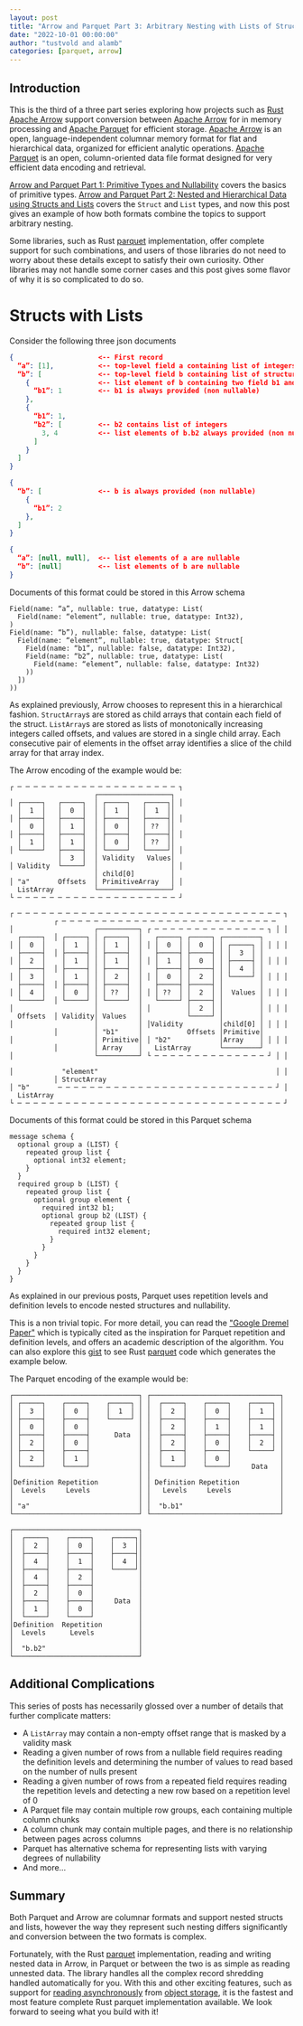 ```yaml
---
layout: post
title: "Arrow and Parquet Part 3: Arbitrary Nesting with Lists of Structs and Structs of Lists"
date: "2022-10-01 00:00:00"
author: "tustvold and alamb"
categories: [parquet, arrow]
---
```

<!--
{% comment %}
Licensed to the Apache Software Foundation (ASF) under one or more
contributor license agreements.  See the NOTICE file distributed with
this work for additional information regarding copyright ownership.
The ASF licenses this file to you under the Apache License, Version 2.0
(the "License"); you may not use this file except in compliance with
the License.  You may obtain a copy of the License at

http://www.apache.org/licenses/LICENSE-2.0

Unless required by applicable law or agreed to in writing, software
distributed under the License is distributed on an "AS IS" BASIS,
WITHOUT WARRANTIES OR CONDITIONS OF ANY KIND, either express or implied.
See the License for the specific language governing permissions and
limitations under the License.
{% endcomment %}
-->

## Introduction

This is the third of a three part series exploring how projects such as [Rust Apache Arrow](https://github.com/apache/arrow-rs) support conversion between [Apache Arrow](https://arrow.apache.org/) for in memory processing and [Apache Parquet](https://parquet.apache.org/) for efficient storage. [Apache Arrow](https://arrow.apache.org/) is an open, language-independent columnar memory format for flat and hierarchical data, organized for efficient analytic operations. [Apache Parquet](https://parquet.apache.org/) is an open, column-oriented data file format designed for very efficient data encoding and retrieval.


[Arrow and Parquet Part 1: Primitive Types and Nullability](https://arrow.apache.org/blog/2022/10/05/arrow-parquet-encoding-part-1/) covers the basics of primitive types.  [Arrow and Parquet Part 2: Nested and Hierarchical Data using Structs and Lists](https://arrow.apache.org/blog/2022/10/08/arrow-parquet-encoding-part-2/) covers the `Struct` and `List` types,  and now this post gives an example of how both formats combine the topics to support arbitrary nesting.

Some libraries, such as Rust [parquet](https://crates.io/crates/parquet) implementation, offer complete support for such combinations, and users of those libraries do not need to worry about these details except to satisfy their own curiosity. Other libraries may not handle some corner cases and this post gives some flavor of why it is so complicated to do so.


# Structs with Lists
Consider the following three json documents

```json
{                     <-- First record
  “a”: [1],           <-- top-level field a containing list of integers
  “b”: [              <-- top-level field b containing list of structures
    {                 <-- list element of b containing two field b1 and b2
      “b1”: 1         <-- b1 is always provided (non nullable)
    },
    {
      “b1”: 1,
      “b2”: [         <-- b2 contains list of integers
        3, 4          <-- list elements of b.b2 always provided (non nullable)
      ]
    }
  ]
}
```

```json
{
  “b”: [              <-- b is always provided (non nullable)
    {
      “b1”: 2
    },
  ]
}
```

```json
{
  “a”: [null, null],  <-- list elements of a are nullable
  “b”: [null]         <-- list elements of b are nullable
}
```

Documents of this format could be stored in this Arrow schema

```text
Field(name: “a”, nullable: true, datatype: List(
  Field(name: “element”, nullable: true, datatype: Int32),
)
Field(name: “b”), nullable: false, datatype: List(
  Field(name: “element”, nullable: true, datatype: Struct[
    Field(name: “b1”, nullable: false, datatype: Int32),
    Field(name: “b2”, nullable: true, datatype: List(
      Field(name: “element”, nullable: false, datatype: Int32)
    ))
  ])
))
```


As explained previously, Arrow chooses to represent this in a hierarchical fashion.  `StructArray`s are stored as child arrays that contain each field of the struct.  `ListArray`s are stored as lists of monotonically increasing integers called offsets, and values are stored in a single child array. Each consecutive pair of elements in the offset array identifies a slice of the child array for that array index.

The Arrow encoding of the example would be:


```text
┌ ─ ─ ─ ─ ─ ─ ─ ─ ─ ─ ─ ─ ─ ─ ─ ─ ─ ─ ─ ─ ┐
                     ┌──────────────────┐
│ ┌─────┐   ┌─────┐  │ ┌─────┐   ┌─────┐│ │
  │  1  │   │  0  │  │ │  1  │   │  1  ││
│ ├─────┤   ├─────┤  │ ├─────┤   ├─────┤│ │
  │  0  │   │  1  │  │ │  0  │   │ ??  ││
│ ├─────┤   ├─────┤  │ ├─────┤   ├─────┤│ │
  │  1  │   │  1  │  │ │  0  │   │ ??  ││
│ └─────┘   ├─────┤  │ └─────┘   └─────┘│ │
            │  3  │  │ Validity   Values│
│ Validity  └─────┘  │                  │ │
                     │ child[0]         │
│ "a"       Offsets  │ PrimitiveArray   │ │
  ListArray          └──────────────────┘
└ ─ ─ ─ ─ ─ ─ ─ ─ ─ ─ ─ ─ ─ ─ ─ ─ ─ ─ ─ ─ ┘

┌ ─ ─ ─ ─ ─ ─ ─ ─ ─ ─ ─ ─ ─ ─ ─ ─ ─ ─ ─ ─ ─ ─ ─ ─ ─ ─ ─ ─ ─ ─ ─ ─ ─ ┐
           ┌ ─ ─ ─ ─ ─ ─ ─ ─ ─ ─ ─ ─ ─ ─ ─ ─ ─ ─ ─ ─ ─ ─ ─ ─ ─ ─ ─
│                    ┌──────────┐ ┌ ─ ─ ─ ─ ─ ─ ─ ─ ─ ─ ─ ─ ─ ─ ┐ │ │
  ┌─────┐  │ ┌─────┐ │ ┌─────┐  │   ┌─────┐ ┌─────┐ ┌─────────┐
│ │  0  │    │  1  │ │ │  1  │  │ │ │  0  │ │  0  │ │ ┌─────┐ │ │ │ │
  ├─────┤  │ ├─────┤ │ ├─────┤  │   ├─────┤ ├─────┤ │ │  3  │ │
│ │  2  │    │  1  │ │ │  1  │  │ │ │  1  │ │  0  │ │ ├─────┤ │ │ │ │
  ├─────┤  │ ├─────┤ │ ├─────┤  │   ├─────┤ ├─────┤ │ │  4  │ │
│ │  3  │    │  1  │ │ │  2  │  │ │ │  0  │ │  2  │ │ └─────┘ │ │ │ │
  ├─────┤  │ ├─────┤ │ ├─────┤  │   ├─────┤ ├─────┤ │         │
│ │  4  │    │  0  │ │ │ ??  │  │ │ │ ??  │ │  2  │ │  Values │ │ │ │
  └─────┘  │ └─────┘ │ └─────┘  │   └─────┘ ├─────┤ │         │
│                    │          │ │         │  2  │ │         │ │ │ │
  Offsets  │ Validity│ Values   │           └─────┘ │         │
│                    │          │ │Validity         │child[0] │ │ │ │
           │         │ "b1"     │           Offsets │Primitive│
│                    │ Primitive│ │ "b2"            │Array    │ │ │ │
           │         │ Array    │   ListArray       └─────────┘
│                    └──────────┘ └ ─ ─ ─ ─ ─ ─ ─ ─ ─ ─ ─ ─ ─ ─ ┘ │ │

│            "element"                                            │ │
           │ StructArray
│ "b"       ─ ─ ─ ─ ─ ─ ─ ─ ─ ─ ─ ─ ─ ─ ─ ─ ─ ─ ─ ─ ─ ─ ─ ─ ─ ─ ─ ┘ │
  ListArray
└ ─ ─ ─ ─ ─ ─ ─ ─ ─ ─ ─ ─ ─ ─ ─ ─ ─ ─ ─ ─ ─ ─ ─ ─ ─ ─ ─ ─ ─ ─ ─ ─ ─ ┘
```

Documents of this format could be stored in this Parquet schema

```text
message schema {
  optional group a (LIST) {
    repeated group list {
      optional int32 element;
    }
  }
  required group b (LIST) {
    repeated group list {
      optional group element {
        required int32 b1;
        optional group b2 (LIST) {
          repeated group list {
            required int32 element;
          }
        }
      }
    }
  }
}
```

As explained in our previous posts, Parquet uses repetition levels and definition levels to encode nested structures and nullability.

This is a non trivial topic. For more detail, you can read the ["Google Dremel Paper"](https://research.google/pubs/pub36632/) which is typically cited as the inspiration for Parquet repetition and definition levels, and offers an academic description of the algorithm. You can also explore this [gist](https://gist.github.com/alamb/acd653c49e318ff70672b61325ba3443) to see Rust [parquet](https://crates.io/crates/parquet) code which generates the example below.

The Parquet encoding of the example would be:

```text
┌───────────────────────────────┐ ┌────────────────────────────────┐
│ ┌─────┐    ┌─────┐    ┌─────┐ │ │  ┌─────┐    ┌─────┐    ┌─────┐ │
│ │  3  │    │  0  │    │  1  │ │ │  │  2  │    │  0  │    │  1  │ │
│ ├─────┤    ├─────┤    └─────┘ │ │  ├─────┤    ├─────┤    ├─────┤ │
│ │  0  │    │  0  │            │ │  │  2  │    │  1  │    │  1  │ │
│ ├─────┤    ├─────┤      Data  │ │  ├─────┤    ├─────┤    ├─────┤ │
│ │  2  │    │  0  │            │ │  │  2  │    │  0  │    │  2  │ │
│ ├─────┤    ├─────┤            │ │  ├─────┤    ├─────┤    └─────┘ │
│ │  2  │    │  1  │            │ │  │  1  │    │  0  │            │
│ └─────┘    └─────┘            │ │  └─────┘    └─────┘     Data   │
│                               │ │                                │
│Definition Repetition          │ │ Definition Repetition          │
│  Levels     Levels            │ │   Levels     Levels            │
│                               │ │                                │
│ "a"                           │ │  "b.b1"                        │
└───────────────────────────────┘ └────────────────────────────────┘

┌───────────────────────────────┐
│  ┌─────┐    ┌─────┐    ┌─────┐│
│  │  2  │    │  0  │    │  3  ││
│  ├─────┤    ├─────┤    ├─────┤│
│  │  4  │    │  1  │    │  4  ││
│  ├─────┤    ├─────┤    └─────┘│
│  │  4  │    │  2  │           │
│  ├─────┤    ├─────┤           │
│  │  2  │    │  0  │           │
│  ├─────┤    ├─────┤     Data  │
│  │  1  │    │  0  │           │
│  └─────┘    └─────┘           │
│Definition  Repetition         │
│  Levels      Levels           │
│                               │
│  "b.b2"                       │
└───────────────────────────────┘
```

## Additional Complications

This series of posts has necessarily glossed over a number of details that further complicate matters:

* A `ListArray` may contain a non-empty offset range that is masked by a validity mask
* Reading a given number of rows from a nullable field requires reading the definition levels and determining the number of values to read based on the number of nulls present
* Reading a given number of rows from a repeated field requires reading the repetition levels and detecting a new row based on a repetition level of 0
* A Parquet file may contain multiple row groups, each containing multiple column chunks
* A column chunk may contain multiple pages, and there is no relationship between pages across columns
* Parquet has alternative schema for representing lists with varying degrees of nullability
* And more…

## Summary
Both Parquet and Arrow are columnar formats and support nested structs and lists, however the way they represent such nesting differs significantly and conversion between the two formats is complex.

Fortunately, with the Rust [parquet](https://crates.io/crates/parquet) implementation, reading and writing nested data in Arrow, in Parquet or between the two is as simple as reading unnested data. The library handles all the complex record shredding handled automatically for you. With this and other exciting features, such as support for [reading asynchronously](https://docs.rs/parquet/22.0.0/parquet/arrow/async_reader/index.html) from [object storage](https://docs.rs/object_store), it is the fastest and most feature complete Rust parquet implementation available. We look forward to seeing what you build with it!

